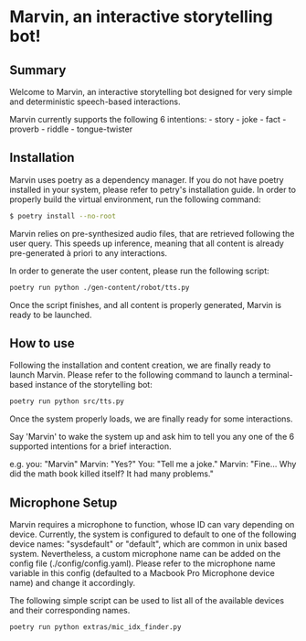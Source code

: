 # Marvin, an interactive storytelling bot!

## Summary

Welcome to Marvin, an interactive storytelling bot designed for very simple and deterministic speech-based  interactions.

Marvin currently supports the following 6 intentions:
    - story
    - joke
    - fact
    - proverb
    - riddle
    - tongue-twister

## Installation

Marvin uses poetry as a dependency manager. If you do not have poetry installed in your system, please refer to petry's installation guide.
In order to properly build the virtual environment, run the following command:

```sh
$ poetry install --no-root
```

Marvin relies on pre-synthesized audio files, that are retrieved following the user query. This speeds up inference, meaning that all content is already pre-generated à priori to any interactions.

In order to generate the user content, please run the following script:

```sh
poetry run python ./gen-content/robot/tts.py
```
Once the script finishes, and all content is properly generated, Marvin is ready to be launched.

## How to use

Following the installation and content creation, we are finally ready to launch Marvin. Please refer to the following command to launch a terminal-based instance of the storytelling bot:

```sh
poetry run python src/tts.py
```
Once the system properly loads, we are finally ready for some interactions.

Say 'Marvin' to wake the system up and ask him to tell you any one of the 6 supported intentions for a brief interaction.

e.g.
    you: "Marvin"
    Marvin: "Yes?"
    You: "Tell me a joke."
    Marvin: "Fine... Why did the math book killed itself? It had many problems."

## Microphone Setup

Marvin requires a microphone to function, whose ID can vary depending on device. Currently, the system is configured to default to one of the following device names: "sysdefault" or "default", which are common in unix based system. Nevertheless, a custom microphone name can be added on the config file (./config/config.yaml). Please refer to the microphone name variable in this config (defaulted to a Macbook Pro Microphone device name) and change it accordingly.

The following simple script can be used to list all of the available devices and their corresponding names.

```sh
poetry run python extras/mic_idx_finder.py
```
